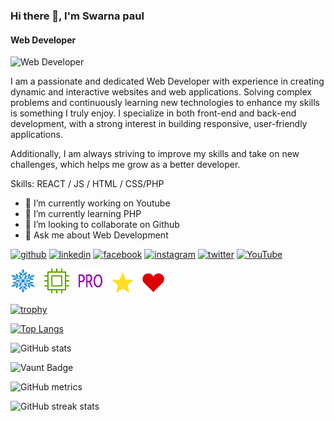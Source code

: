 ### Hi there 👋, I'm Swarna paul
#### Web Developer
![Web Developer](https://media.licdn.com/dms/image/v2/D5616AQGqsEV5uEDC2Q/profile-displaybackgroundimage-shrink_350_1400/B56ZWQJkuaHQAY-/0/1741880184611?e=1747872000&v=beta&t=pe3YsKFwpQhGtsabAUH4X2INfHJtK-PPsZ_8MXoJaKU)

I am a passionate and dedicated Web Developer with experience in creating dynamic and interactive websites and web applications. Solving complex problems and continuously learning new technologies to enhance my skills is something I truly enjoy. I specialize in both front-end and back-end development, with a strong interest in building responsive, user-friendly applications.

Additionally, I am always striving to improve my skills and take on new challenges, which helps me grow as a better developer.

Skills: REACT / JS / HTML / CSS/PHP

- 🔭 I’m currently working on Youtube 
- 🌱 I’m currently learning PHP 
- 👯 I’m looking to collaborate on Github 
- 💬 Ask me about Web Development 


[<img src='https://cdn.jsdelivr.net/npm/simple-icons@3.0.1/icons/github.svg' alt='github' height='40'>](https://github.com/Swarnapaul)  [<img src='https://cdn.jsdelivr.net/npm/simple-icons@3.0.1/icons/linkedin.svg' alt='linkedin' height='40'>](https://www.linkedin.com/in/Swarnapaul/)  [<img src='https://cdn.jsdelivr.net/npm/simple-icons@3.0.1/icons/facebook.svg' alt='facebook' height='40'>](https://www.facebook.com/Swarnapaul)  [<img src='https://cdn.jsdelivr.net/npm/simple-icons@3.0.1/icons/instagram.svg' alt='instagram' height='40'>](https://www.instagram.com/Swarnapaul/)  [<img src='https://cdn.jsdelivr.net/npm/simple-icons@3.0.1/icons/twitter.svg' alt='twitter' height='40'>](https://twitter.com/Swarnapaul)  [<img src='https://cdn.jsdelivr.net/npm/simple-icons@3.0.1/icons/youtube.svg' alt='YouTube' height='40'>](https://www.youtube.com/channel/Swarnapaul)  

<a href='https://archiveprogram.github.com/'><img src='https://raw.githubusercontent.com/acervenky/animated-github-badges/master/assets/acbadge.gif' width='40' height='40'></a> <a href='https://docs.github.com/en/developers'><img src='https://raw.githubusercontent.com/acervenky/animated-github-badges/master/assets/devbadge.gif' width='40' height='40'></a> <a href='https://github.com/pricing'><img src='https://raw.githubusercontent.com/acervenky/animated-github-badges/master/assets/pro.gif' width='40' height='40'></a> <a href='https://stars.github.com/'><img src='https://raw.githubusercontent.com/acervenky/animated-github-badges/master/assets/starbadge.gif' width='35' height='35'></a> <a href='https://docs.github.com/en/github/supporting-the-open-source-community-with-github-sponsors'><img src='https://raw.githubusercontent.com/acervenky/animated-github-badges/master/assets/sponsorbadge.gif' width='35' height='35'></a> 

[![trophy](https://github-profile-trophy.vercel.app/?username=Swarnapaul)](https://github.com/ryo-ma/github-profile-trophy)

[![Top Langs](https://github-readme-stats.vercel.app/api/top-langs/?username=Swarnapaul)](https://github.com/anuraghazra/github-readme-stats)

![GitHub stats](https://github-readme-stats.vercel.app/api?username=Swarnapaul&show_icons=true&count_private=true)  

![Vaunt Badge](https://api.vaunt.dev/v1/github/entities/Swarnapaul/contributions?format=svg&private=true)  

![GitHub metrics](https://metrics.lecoq.io/Swarnapaul)  

![GitHub streak stats](https://streak-stats.demolab.com/?user=Swarnapaul)  

